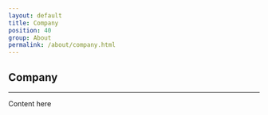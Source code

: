 ```yaml
---
layout: default
title: Company
position: 40
group: About
permalink: /about/company.html
---
```


## Company
***

Content here

